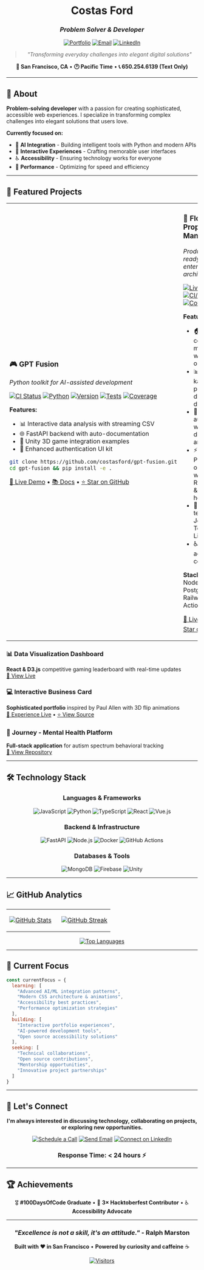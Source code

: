 <!-- 
██████╗ ██████╗  ██████╗ ██████╗ ██╗     ███████╗███╗   ███╗    ███████╗ ██████╗ ██╗    ██╗   ██╗███████╗██████╗ 
██╔══██╗██╔══██╗██╔═══██╗██╔══██╗██║     ██╔════╝████╗ ████║    ██╔════╝██╔═══██╗██║    ██║   ██║██╔════╝██╔══██╗
██████╔╝██████╔╝██║   ██║██████╔╝██║     █████╗  ██╔████╔██║    ███████╗██║   ██║██║    ██║   ██║█████╗  ██████╔╝
██╔═══╝ ██╔══██╗██║   ██║██╔══██╗██║     ██╔══╝  ██║╚██╔╝██║    ╚════██║██║   ██║██║    ╚██╗ ██╔╝██╔══╝  ██╔══██╗
██║     ██║  ██║╚██████╔╝██████╔╝███████╗███████╗██║ ╚═╝ ██║    ███████║╚██████╔╝███████╗╚████╔╝ ███████╗██║  ██║
╚═╝     ╚═╝  ╚═╝ ╚═════╝ ╚═════╝ ╚══════╝╚══════╝╚═╝     ╚═╝    ╚══════╝ ╚═════╝ ╚══════╝ ╚═══╝  ╚══════╝╚═╝  ╚═╝
-->

<div align="center">

# **Costas Ford**
### *Problem Solver & Developer*

[![Portfolio](https://img.shields.io/badge/Portfolio-costasford.github.io-blue?style=flat-square&logo=safari&logoColor=white)](https://costasford.github.io)
[![Email](https://img.shields.io/badge/Email-costasford@proton.me-red?style=flat-square&logo=protonmail&logoColor=white)](mailto:costasford@proton.me)
[![LinkedIn](https://img.shields.io/badge/LinkedIn-costasford-0077B5?style=flat-square&logo=linkedin&logoColor=white)](https://www.linkedin.com/in/costasford)

> *"Transforming everyday challenges into elegant digital solutions"*

**📍 San Francisco, CA** • **🕐 Pacific Time** • **📞 650.254.6139 (Text Only)**

</div>

---

## 💼 **About**

**Problem-solving developer** with a passion for creating sophisticated, accessible web experiences. I specialize in transforming complex challenges into elegant solutions that users love.

**Currently focused on:**
- 🤖 **AI Integration** - Building intelligent tools with Python and modern APIs
- 🎨 **Interactive Experiences** - Crafting memorable user interfaces
- ♿ **Accessibility** - Ensuring technology works for everyone
- 🚀 **Performance** - Optimizing for speed and efficiency

---

## 🌟 **Featured Projects**

<table>
<tr>
<td width="50%">

### 🎮 **GPT Fusion**
*Python toolkit for AI-assisted development*

[![CI Status](https://img.shields.io/github/actions/workflow/status/costasford/gpt-fusion/ci.yml?style=flat-square)](https://github.com/costasford/gpt-fusion/actions)
[![Python](https://img.shields.io/badge/python-3.10%2B-blue?style=flat-square)](https://www.python.org/downloads/)
[![Version](https://img.shields.io/badge/version-0.2.0-brightgreen?style=flat-square)](https://github.com/costasford/gpt-fusion/releases)
[![Tests](https://img.shields.io/badge/tests-63%20passed-brightgreen?style=flat-square)](https://github.com/costasford/gpt-fusion/actions)
[![Coverage](https://img.shields.io/badge/coverage-95%25-brightgreen?style=flat-square)](https://github.com/costasford/gpt-fusion)

**Features:**
- 📊 Interactive data analysis with streaming CSV
- 🌐 FastAPI backend with auto-documentation  
- 🎯 Unity 3D game integration examples
- 🔐 Enhanced authentication UI kit

```bash
git clone https://github.com/costasford/gpt-fusion.git
cd gpt-fusion && pip install -e .
```

[🚀 Live Demo](https://costasford.github.io/gpt-fusion/demo.html) • [📚 Docs](https://costasford.github.io/gpt-fusion/) • [⭐ Star on GitHub](https://github.com/costasford/gpt-fusion)

</td>
<td width="50%">

### 💼 **FlowCRM - Property Management**
*Production-ready CRM with enterprise-grade architecture*

[![Live Demo](https://img.shields.io/badge/Live%20Demo-FlowCRM-green?style=flat-square)](https://costasford.github.io/FlowCRM)
[![CI/CD](https://img.shields.io/github/actions/workflow/status/costasford/FlowCRM/test-and-deploy.yml?style=flat-square&label=CI%2FCD)](https://github.com/costasford/FlowCRM/actions)
[![Tests](https://img.shields.io/badge/tests-66%2B%20passing-brightgreen?style=flat-square)](https://github.com/costasford/FlowCRM)
[![Coverage](https://img.shields.io/badge/coverage-95%25-brightgreen?style=flat-square)](https://github.com/costasford/FlowCRM)

**Features:**
- 🏠 Contact & company management with CRUD operations
- 📊 Interactive kanban deal pipeline with drag-and-drop
- 🔐 JWT authentication with cross-domain architecture
- ⚡ Performance optimized with React.memo & custom hooks
- 🧪 66+ unit tests with Jest & React Testing Library
- ♿ WCAG AA accessibility compliance

**Stack:** React, Node.js, PostgreSQL, Railway, GitHub Actions

[🚀 Live Demo](https://costasford.github.io/FlowCRM) • [⭐ Star on GitHub](https://github.com/costasford/FlowCRM)

</td>
</tr>
</table>

### 📊 **Data Visualization Dashboard**
**React & D3.js** competitive gaming leaderboard with real-time updates  
[🔗 View Live](https://costasford.github.io/NorcalSlippiLeaderboard/#/)

### 💻 **Interactive Business Card**
**Sophisticated portfolio** inspired by Paul Allen with 3D flip animations  
[🎯 Experience Live](https://costasford.github.io) • [⭐ View Source](https://github.com/costasford/costasford.github.io)

### 🧠 **Journey - Mental Health Platform** 
**Full-stack application** for autism spectrum behavioral tracking  
[🔗 View Repository](https://github.com/mantezana1998/Journey)

---

## 🛠️ **Technology Stack**

<div align="center">

### **Languages & Frameworks**
![JavaScript](https://img.shields.io/badge/JavaScript-F7DF1E?style=for-the-badge&logo=javascript&logoColor=black)
![Python](https://img.shields.io/badge/Python-3776AB?style=for-the-badge&logo=python&logoColor=white)
![TypeScript](https://img.shields.io/badge/TypeScript-007ACC?style=for-the-badge&logo=typescript&logoColor=white)
![React](https://img.shields.io/badge/React-20232A?style=for-the-badge&logo=react&logoColor=61DAFB)
![Vue.js](https://img.shields.io/badge/Vue.js-35495E?style=for-the-badge&logo=vue.js&logoColor=4FC08D)

### **Backend & Infrastructure**
![FastAPI](https://img.shields.io/badge/FastAPI-005571?style=for-the-badge&logo=fastapi)
![Node.js](https://img.shields.io/badge/Node.js-43853D?style=for-the-badge&logo=node.js&logoColor=white)
![Docker](https://img.shields.io/badge/Docker-2496ED?style=for-the-badge&logo=docker&logoColor=white)
![GitHub Actions](https://img.shields.io/badge/GitHub_Actions-2088FF?style=for-the-badge&logo=github-actions&logoColor=white)

### **Databases & Tools**
![MongoDB](https://img.shields.io/badge/MongoDB-4EA94B?style=for-the-badge&logo=mongodb&logoColor=white)
![Firebase](https://img.shields.io/badge/Firebase-039BE5?style=for-the-badge&logo=Firebase&logoColor=white)
![Unity](https://img.shields.io/badge/Unity-100000?style=for-the-badge&logo=unity&logoColor=white)

</div>

---

## 📈 **GitHub Analytics**

<div align="center">
<table>
<tr>
<td width="50%">

[![GitHub Stats](https://github-readme-stats.vercel.app/api?username=costasford&show_icons=true&theme=transparent&hide_border=true&include_all_commits=true&count_private=true)](https://github.com/costasford)

</td>
<td width="50%">

[![GitHub Streak](https://streak-stats.demolab.com?user=costasford&theme=transparent&hide_border=true)](https://github.com/costasford)

</td>
</tr>
</table>

[![Top Languages](https://github-readme-stats.vercel.app/api/top-langs/?username=costasford&layout=compact&theme=transparent&hide_border=true&langs_count=8)](https://github.com/costasford)

</div>

---

## 🎯 **Current Focus**

```javascript
const currentFocus = {
  learning: [
    "Advanced AI/ML integration patterns",
    "Modern CSS architecture & animations", 
    "Accessibility best practices",
    "Performance optimization strategies"
  ],
  building: [
    "Interactive portfolio experiences",
    "AI-powered development tools",
    "Open source accessibility solutions"
  ],
  seeking: [
    "Technical collaborations",
    "Open source contributions", 
    "Mentorship opportunities",
    "Innovative project partnerships"
  ]
}
```

---

## 🤝 **Let's Connect**

<div align="center">

**I'm always interested in discussing technology, collaborating on projects, or exploring new opportunities.**

[![Schedule a Call](https://img.shields.io/badge/Schedule%20a%20Call-Calendly-blue?style=for-the-badge&logo=calendly)](https://calendly.com/costasford)
[![Send Email](https://img.shields.io/badge/Send%20Email-ProtonMail-8B89CC?style=for-the-badge&logo=protonmail)](mailto:costasford@proton.me)
[![Connect on LinkedIn](https://img.shields.io/badge/Connect%20on%20LinkedIn-0077B5?style=for-the-badge&logo=linkedin)](https://www.linkedin.com/in/costasford)

### **Response Time: < 24 hours** ⚡

</div>

---

## 🏆 **Achievements**

<div align="center">

🎖️ **#100DaysOfCode Graduate** • 🌟 **3× Hacktoberfest Contributor** • ♿ **Accessibility Advocate**

</div>

---

<div align="center">

### *"Excellence is not a skill, it's an attitude."* - Ralph Marston

**Built with ❤️ in San Francisco** • **Powered by curiosity and caffeine** ☕

[![Visitors](https://komarev.com/ghpvc/?username=costasford&style=flat-square&color=blue)](https://github.com/costasford)

</div>